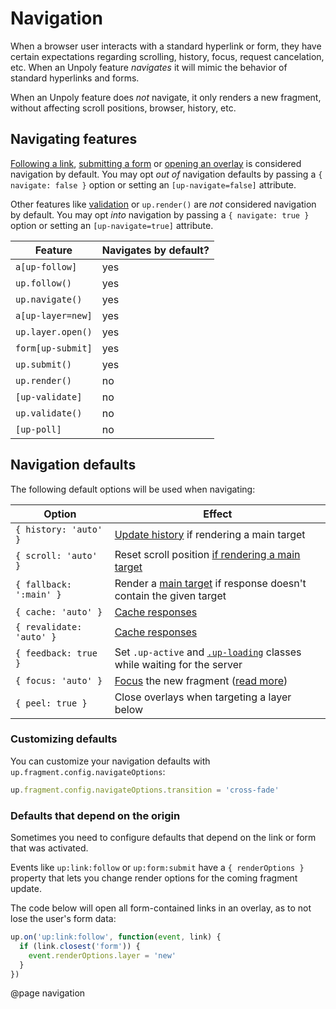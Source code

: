 Navigation
==========

When a browser user interacts with a standard hyperlink or form,
they have certain expectations regarding scrolling, history, focus,
request cancelation, etc. When an Unpoly feature
*navigates* it will mimic the behavior of standard hyperlinks and forms.

When an Unpoly feature does *not* navigate, it only renders a new fragment,
without affecting scroll positions, browser, history, etc.

## Navigating features

[Following a link](/a-up-follow), [submitting a form](/form-up-submit) or
[opening an overlay](/up.layer.open) is considered navigation by default.
You may opt *out of* navigation defaults by passing a `{ navigate: false }` option
or setting an `[up-navigate=false]` attribute.

Other features like [validation](/up-validate) or `up.render()` are *not*
considered navigation by default. You may opt *into* navigation by passing a
`{ navigate: true }` option or setting an `[up-navigate=true]` attribute.

| Feature           | Navigates by default? |
|-------------------|-----------------------|
| `a[up-follow]`    | yes                   |
| `up.follow()`     | yes                   |
| `up.navigate()`   | yes                   |
| `a[up-layer=new]` | yes                   |
| `up.layer.open()` | yes                   |
| `form[up-submit]` | yes                   |
| `up.submit()`     | yes                   |
| `up.render()`     | no                    |
| `[up-validate]`   | no                    |
| `up.validate()`   | no                    |
| `[up-poll]`       | no                    |

## Navigation defaults

The following default options will be used when navigating:

| Option                   | Effect                                                                                    |
|--------------------------|-------------------------------------------------------------------------------------------|
| `{ history: 'auto' }`    | [Update history](/updating-history) if rendering a main target                            |
| `{ scroll: 'auto' }`     | Reset scroll position [if rendering a main target](/up.fragment.config#config.autoScroll) |
| `{ fallback: ':main' }`  | Render a [main target](/up-main) if response doesn't contain the given target             |
| `{ cache: 'auto' }`      | [Cache responses](/caching)                                                               |
| `{ revalidate: 'auto' }` | [Cache responses](/caching)                                                               |
| `{ feedback: true }`     | Set `.up-active` and [`.up-loading`](/up-loading) classes while waiting for the server    |
| `{ focus: 'auto' }`      | [Focus](/focus) the new fragment ([read more](/up.fragment.config#config.autoFocus))      |
| `{ peel: true }`         | Close overlays when targeting a layer below                                               |


### Customizing defaults

You can customize your navigation defaults with `up.fragment.config.navigateOptions`:

```js
up.fragment.config.navigateOptions.transition = 'cross-fade'
```

### Defaults that depend on the origin

Sometimes you need to configure defaults that depend on the link or form that was activated.

Events like `up:link:follow` or `up:form:submit` have a `{ renderOptions }` property
that lets you change render options for the coming fragment update.

The code below will open all form-contained links in an overlay, as to not
lose the user's form data:

```js
up.on('up:link:follow', function(event, link) {
  if (link.closest('form')) {
    event.renderOptions.layer = 'new'
  }
})
```

@page navigation

